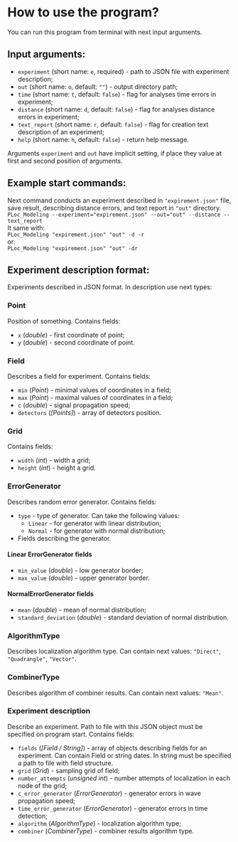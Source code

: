 # How to use the program?
You can run this program from terminal with next input arguments.
## Input arguments:
* `experiment` (short name: `e`, required) - path to JSON file with experiment description;
* `out` (short name: `o`, default: `""`) - output directory path;
* `time` (short name: `t`, default: `false`) - flag for analyses time errors in experiment;
* `distance` (short name: `d`, default: `false`) - flag for analyses distance errors in experiment;
* `text_report` (short name: `r`, default: `false`) - flag for creation text description of an experiment;
* `help` (short name: `h`, default: `false`) - return help message.

Arguments `experiment` and `out` have implicit setting, if place they value at first and second position of arguments.

## Example start commands:  
Next command conducts an experiment described in `"expirement.json"` file, save result, describing distance errors, and text report in `"out"` directory.  
`PLoc_Modeling --experiment="expirement.json" --out="out" --distance --text_report`  
It same with:  
`PLoc_Modeling "expirement.json" "out" -d -r`  
or:  
`PLoc_Modeling "expirement.json" "out" -dr`

## Experiment description format:
Experiments described in JSON format. In description use next types:

### Point
Position of something. Contains fields:
* `x` (_double_) - first coordinate of point;
* `y` (_double_) - second coordinate of point.

### Field
Describes a field for experiment. Contains fields:
* `min` (_Point_) - minimal values of coordinates in a field;
* `max` (_Point_) - maximal values of coordinates in a field;
* `c` (_double_) - signal propagation speed;
* `detectors` (_[Points]_) - array of detectors position.

### Grid
Contains fields:
* `width` (_int_) - width a grid;
* `height` (_int_) - height a grid.

### ErrorGenerator
Describes random error generator. Contains fields:
* `type` - type of generator. Can take the following values:
    * `Linear` - for generator with linear distribution;
    * `Normal` - for generator with normal distribution;
* Fields describing the generator.
    
#### Linear ErrorGenerator fields
* `min_value` (_double_) - low generator border;
* `max_value` (_double_) - upper generator border.

#### NormalErrorGenerator fields
* `mean` (_double_) - mean of normal distribution;
* `standard_deviation` (_double_) - standard deviation of normal distribution.

### AlgorithmType
Describes localization algorithm type. Can contain next values: `"Direct"`, `"Quadrangle"`, `"Vector"`.

### CombinerType
Describes algorithm of combiner results. Can contain next values: `"Mean"`.

### Experiment description
Describe an experiment. Path to file with this JSON object must be specified on program start. Contains fields:
* `fields` (_[Field / String]_) - array of objects describing fields for an experiment. Can contain Field or string dates. In string must be specified a path to file with field structure. 
* `grid` (_Grid_) - sampling grid of field;
* `number_attempts` (_unsigned int_) - number attempts of localization in each node of the grid;
* `c_error_generator` (_ErrorGenerator_) - generator errors in wave propagation speed;
* `time_error_generator` (_ErrorGenerator_) - generator errors in time detection;
* `algorithm` (_AlgorithmType_) - localization algorithm type;
* `combiner` (_CombinerType_) - combiner results algorithm type.
